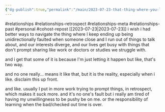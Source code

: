 ```yaml
---
{"dg-publish":true,"permalink":"/main/2023-07-23-that-thing-where-you-lose-nd-4-nd-relationships-because-you-can-t-prompt-conversation-if-you-don-t-know-their-interests-well/","noteIcon":"","created":"2023-08-09T14:55:15.090-04:00","updated":"2023-10-06T22:49:13.839-04:00"}
---
```



#relationships #relationships-retrospect #relationships-meta #relationships-past #personal #cohost-repost
[[2023-07-23\|2023-07-23]]
i wish i had better ways to navigate the thing where I keep ending up being unidirectionally faulted when someone close and I run out of things to talk about, and our interests diverge, and our lives get busy with things that don't prompt sharing like work or doctors or studies we struggle with.

and i get that some of it is because I'm just letting it happen but like, that's two way.

and no one really... means it like that, but it is the reality, especially when i like. disclaim this up front.

and like. usually I put in more work trying to prompt things, in retrospect, which makes it suck more. and it's no one's fault but i really am tired of having my unwillingness to be pushy be on me. or the responsibility of learning when the bad/checked out time is over.
